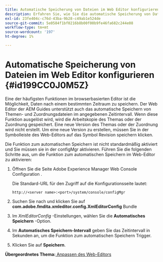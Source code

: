 ```yaml
---
title: Automatische Speicherung von Dateien im Web Editor konfigurieren
description: Erfahren Sie, wie Sie die automatische Speicherung von Dateien im Web Editor konfigurieren
exl-id: 23fe404c-c76d-43ba-9b28-c49ab1e524de
source-git-commit: 5e0584f1bf0216b8b00f00b9fe46fa682c244e08
workflow-type: tm+mt
source-wordcount: '197'
ht-degree: 1%

---
```


# Automatische Speicherung von Dateien im Web Editor konfigurieren {#id199CC0J0M5Z}

Eine der häufigsten Funktionen im browserbasierten Editor ist die Möglichkeit, Daten nach einem bestimmten Zeitraum zu speichern. Der Web Editor der AEM Guides unterstützt auch das automatische Speichern von Themen- und Zuordnungsdateien im angegebenen Zeitintervall. Wenn diese Funktion ausgelöst wird, wird die Arbeitskopie des Themas oder der Zuordnung gespeichert. Eine neue Version des Themas oder der Zuordnung wird nicht erstellt. Um eine neue Version zu erstellen, müssen Sie in der Symbolleiste des Web-Editors auf das Symbol Revision speichern klicken.

Die Funktion zum automatischen Speichern ist nicht standardmäßig aktiviert und Sie müssen sie in der configMgr aktivieren. Führen Sie die folgenden Schritte aus, um die Funktion zum automatischen Speichern im Web-Editor zu aktivieren:

1. Öffnen Sie die Seite Adobe Experience Manager Web Console Configuration .

   Die Standard-URL für den Zugriff auf die Konfigurationsseite lautet:

   ```http
   http://<server name>:<port>/system/console/configMgr
   ```

1. Suchen Sie nach und klicken Sie auf **com.adobe.fmdita.xmleditor.config.XmlEditorConfig** Bundle

1. Im *XmlEditorConfig* -Einstellungen, wählen Sie die **Automatisches Speichern** -Option.

1. Im **Automatisches Speichern-Intervall** geben Sie das Zeitintervall in Sekunden an, um die Funktion zum automatischen Speichern Trigger.

1. Klicken Sie auf **Speichern**.


**Übergeordnetes Thema:**[ Anpassen des Web-Editors](conf-web-editor.md)
